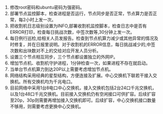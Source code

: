 1. 修改root密码和ubuntu密码为强密码。
2. 部署节点监控脚本，检查进程是否运行，节点同步是否正常，节点算力是否正常，每2小时上发一次。
3. 把收割机日志级别设置为INFO,部署收割机监控脚本，检查日志中是否有ERROR打印，检查每日挑战次数，中签次数等,30分钟上发一次。
4. 每日例行巡检,给相关人员发报告。检查到节点机算力减少或其他异常的情况及时修复，并在日报里说明。对于收割机的ERROR信息，每日挑战减少的,中签次数和出块数对不上的交给对应开发人员分析。
5. 设置三个节点相互同步，三个节点都设置独立的外网IP。
6. 增加节点机、收割机守护进程，1分钟检查一次，如果进程不存在就启动。
7. 当单台节点机算力到达20P以上需要考虑增加节点机。
8. 网络结构采用经典的星型结构，方便连接及扩展。中心交换机下联若干接入交换机。所有交换机均为千兆电口。
9. 目前网络中采用1台8电口中心交换机，接入交换机包括2台24口千兆交换机，以及1台48口千兆交换机。目前接入交换机仍有空闲接口可供扩容。后续扩容至20p，30p则需要再增加接入交换机即可。后续扩容，中心交换机接口数量不够用，则需要考虑更换中心交换机。